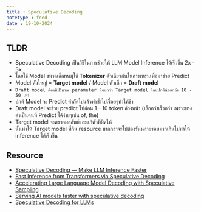 ```yaml
---
title : Speculative Decoding
notetype : feed
date : 19-10-2024
---
```


## TLDR
- Speculative Decoding เป็นวิธีในการช่วยให้ LLM Model Inference ได้เร็วขึ้น 2x - 3x
- โดยใช้ Model ขนาดเล็กmujใช้ **Tokenizer** ตัวเดียวกันในการเทรนเพื่อมาช่วย Predict
- Model ตัวใหญ่ = **Target model** / Model ตัวเล็ก = **Draft model**
- `Draft model ต้องมีปริมาณ parameter น้อยกว่า Target model โดยปกติน้อยกว่า 10 - 50 เท่า`
- ปกติ Model จะ Predict คำถัดไปแล้วทำซ้ำไปเรื่อยๆทำให้ช้า
- Draft model จะช่วย predict ไปก่อน 1 - 10 token ล่วงหน้า (เล็กกว่าเร็วกว่า เพราะบางคำเป็นคนที่ Predict ได้ง่ายๆเช่น of, the)
- Target model จะตรวจผลลัพธ์และแก้ตัวที่ผิดให้
- นั้นทำให้ Target model ที่กิน resource มากกว่าจะไม่ต้องรันหลายรอบมากเกินไปทำให้ inference ได้เร็วขึ้น



## Resource
- [Speculative Decoding — Make LLM Inference Faster](https://medium.com/ai-science/speculative-decoding-make-llm-inference-faster-c004501af120)
- [Fast Inference from Transformers via Speculative Decoding](https://arxiv.org/abs/2211.17192)
- [Accelerating Large Language Model Decoding with Speculative Sampling](https://arxiv.org/abs/2302.01318)
- [Serving AI models faster with speculative decoding](https://research.ibm.com/blog/speculative-decoding)
- [Speculative Decoding for LLMs](https://github.com/hemingkx/SpeculativeDecodingPapers?tab=readme-ov-file#speculative-decoding-for-llms)